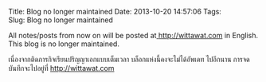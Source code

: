 Title: Blog no longer maintained 
Date: 2013-10-20 14:57:06
Tags:  
Slug: Blog no longer maintained 


All notes/posts from now on will be posted at<a href="http://wittawat.com"> http://wittawat.com</a> in English. This blog is no longer maintained.

เนื่องจากติดภารกิจเรียนปริญญาเอกแบบเต็มเวลา บล็อกแห่งนี้คงจะไม่ได้อัพเดท ไปอีกนาน การจดบันทึกจะไปอยู่ที่ <a href="http://wittawat.com">http://wittawat.com</a>

&nbsp;
